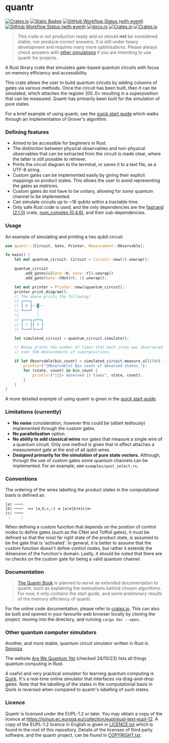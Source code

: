 # quantr

[![Crates.io](https://img.shields.io/crates/v/quantr?style=flat-square&color=%23B94700)](https://crates.io/crates/quantr)
[![Static Badge](https://img.shields.io/badge/version%20-%201.79.0%20-%20white?style=flat-square&logo=rust&color=%23B94700)](https://releases.rs/)
[![GitHub Workflow Status (with event)](https://img.shields.io/github/actions/workflow/status/a-barlow/quantr/rust.yml?style=flat-square&label=tests&color=%2349881B)](https://github.com/a-barlow/quantr/actions/workflows/rust.yml)
[![GitHub Workflow Status (with event)](https://img.shields.io/github/actions/workflow/status/a-barlow/quantr/rust_dev.yml?style=flat-square&label=tests%20(dev)&color=%2349881B)](https://github.com/a-barlow/quantr/actions/workflows/rust_dev.yml)
[![docs.rs](https://img.shields.io/docsrs/quantr?style=flat-square&color=%2349881B)](https://crates.io/crates/quantr)
[![Crates.io](https://img.shields.io/crates/d/quantr?style=flat-square&color=%23009250)](https://crates.io/crates/quantr)
[![Crates.io](https://img.shields.io/crates/l/quantr?style=flat-square&label=licence&color=%23009982)](https://joinup.ec.europa.eu/collection/eupl)

> This crate is not production ready and so should **not** be considered
> stable, nor produce correct answers. It is still under heavy
> development and requires many more optimisations. Please 
> always check answers with 
> [other simulations](#other-quantum-computer-simulators) if you are 
> intending to use quantr for projects.  

A Rust library crate that simulates gate-based quantum circuits with
focus on memory efficiency and accessibility.

This crate allows the user to build quantum circuits by adding columns
of gates via various methods. Once the circuit has been built, then it
can be simulated, which attaches the register |00..0> resulting in a
superposition that can be measured. Quantr has primarily been built for
the simulation of pure states.

For a brief example of using quantr, see the 
[quick start guide](QUICK_START.md) which walks through an
implementation of Grover's algorithm.

### Defining features

- Aimed to be accessible for beginners in Rust.
- The distinction between physical observables and non-physical
  observables that can be extracted from the circuit is made clear,
  where the latter is still possible to retrieve. 
- Prints the circuit diagram to the terminal, or saves it to a text
  file, as a UTF-8 string.
- Custom gates can be implemented easily by giving their explicit 
  mappings on product states. This allows the user to avoid representing
  the gates as matrices.
- Custom gates do not have to be unitary, allowing for _some_ quantum
  channel to be implemented.
- Can simulate circuits up to ~16 qubits within a tractable time.
- Only safe Rust code is used, and the only dependencies are the
  [fastrand (2.1.0)](https://crates.io/crates/fastrand) crate,
  [num_complex (0.4.6)](https://crates.io/crates/num-complex), and their
  sub-dependencies.

### Usage

An example of simulating and printing a two qubit circuit:

```rust
use quantr::{Circuit, Gate, Printer, Measurement::Observable};

fn main() {
    let mut quantum_circuit: Circuit = Circuit::new(2).unwrap();

    quantum_circuit
        .add_gates(&[Gate::H, Gate::Y]).unwrap()
        .add_gate(Gate::CNot(0), 1).unwrap();

    let mut printer = Printer::new(&quantum_circuit);
    printer.print_diagram();
    // The above prints the following:
    // ┏━━━┓     
    // ┨ H ┠──█──
    // ┗━━━┛  │  
    //        │  
    // ┏━━━┓┏━┷━┓
    // ┨ Y ┠┨ X ┠
    // ┗━━━┛┗━━━┛

    let simulated_circuit = quantum_circuit.simulate();

    // Below prints the number of times that each state was observered
    // over 500 measurements of superpositions.

    if let Observable(bin_count) = simulated_circuit.measure_all(500) {
        println!("[Observable] Bin count of observed states.");
        for (state, count) in bin_count {
            println!("|{}> observed {} times", state, count);
        }
    }
}
```

A more detailed example of using quantr is given in the [quick start
guide](QUICK_START.md).
 
### Limitations (currently)

- **No noise** consideration, however this could be (albeit tediously)
  implemented through the custom gates.
- **No parallelisation** option.
- **No ability to add classical wires** nor gates that measure a
  single wire of a quantum circuit. Only one method is given that in 
  effect attaches a measurement gate at the end of all qubit wires.
- **Designed primarily for the simulation of pure state vectors.**
  Although, through the use of custom gates some quantum channels can be 
  implemented. For an example, see `examples/post_select.rs`.

### Conventions

The ordering of the wires labelling the product states in the
computational basis is defined as:

``` text 
|a⟩ ──── 
|b⟩ ────  ⟺ |a,b,c,⋯⟩ ≡ |a⟩⊗|b⟩⊗|c⟩⊗⋯ 
|c⟩ ────
 ⋮    ⋮
```

When defining a custom function that depends on the position of control
nodes to define gates (such as the CNot and Toffoli gates), it must be
defined so that the most far right state of the product state, is
assumed to be the gate that is 'activated'. In general, it is better to
assume that the custom function doesn't define control nodes, but rather
it extends the dimension of the function's domain. Lastly, it should be
noted that there are no checks on the custom gate for being a valid
quantum channel.

### Documentation 

> [The Quantr Book](https://a-barlow.github.io/quantr-book/) is planned
> to serve as extended documentation to quantr, such as explaining the
> motivations behind chosen algorithms. For now, it only contains the
> start guide, and some preliminary results of the memory efficiency of
> quantr.

For the online code documentation, please refer to 
[crates.io](https://crates.io/crates/quantr). This can also be built and 
opened in your favourite web browser locally by cloning the project, 
moving into the directory, and running `cargo doc --open`. 

### Other quantum computer simulators 

Another, and more stable, quantum circuit simulator written in Rust is
[Spinoza](https://github.com/QuState/spinoza).

The website [Are We Quantum Yet](https://arewequantumyet.github.io)
(checked 24/10/23) lists all things quantum computing in Rust. 

A useful and very practical simulator for learning quantum computing is
[Quirk](https://algassert.com/quirk). It's a real-time online simulator
that interfaces via drag-and-drop gates. Note that the labelling of the
states in the computational basis in Quirk is reversed when compared to
quantr's labelling of such states.

### Licence 

Quantr is licensed under the EUPL-1.2 or later. You may obtain a copy of
the licence at
<https://joinup.ec.europa.eu/collection/eupl/eupl-text-eupl-12>. A copy
of the EUPL-1.2 licence in English is given in
[LICENCE.txt](LICENCE.txt) which is found in the root of this
repository. Details of the licenses of third party software, and the
quantr project, can be found in [COPYRIGHT.txt](COPYRIGHT.txt).
 
